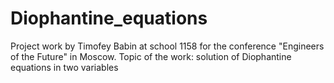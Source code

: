 # Diophantine_equations

Project work by Timofey Babin at school 1158 for the conference "Engineers of the Future" in Moscow. Topic of the work: solution of Diophantine equations in two variables
